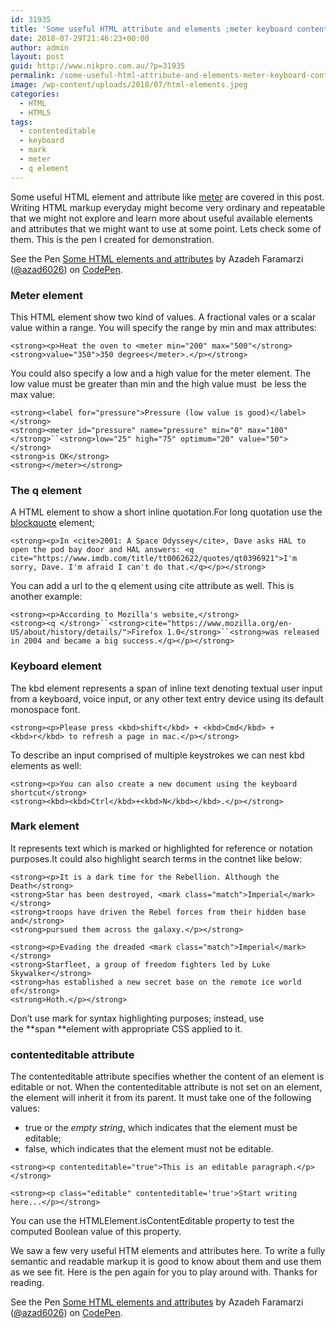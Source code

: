```yaml
---
id: 31935
title: 'Some useful HTML attribute and elements ;meter keyboard contenteditable &#8230;'
date: 2018-07-29T21:46:23+00:00
author: admin
layout: post
guid: http://www.nikpro.com.au/?p=31935
permalink: /some-useful-html-attribute-and-elements-meter-keyboard-contenteditable/
image: /wp-content/uploads/2018/07/html-elements.jpeg
categories:
  - HTML
  - HTML5
tags:
  - contenteditable
  - keyboard
  - mark
  - meter
  - q element
---
```

Some useful HTML element and attribute like <a href="http://www.nikpro.com.au/html5-semantic-tags-and-where-to-use-them/" target="_blank" rel="noopener noreferrer">meter</a> are covered in this post. Writing HTML markup everyday might become very ordinary and repeatable that we might not explore and learn more about useful available elements and attributes that we might want to use at some point. Lets check some of them. This is the pen I created for demonstration.

<p class="codepen" data-height="500" data-theme-id="0" data-slug-hash="ajVKqa" data-default-tab="html,result" data-user="azad6026" data-pen-title="Some HTML elements and attributes">
  See the Pen <a href="https://codepen.io/azad6026/pen/ajVKqa/">Some HTML elements and attributes</a> by Azadeh Faramarzi (<a href="https://codepen.io/azad6026">@azad6026</a>) on <a href="https://codepen.io">CodePen</a>.
</p>



### Meter element

This HTML element show two kind of values. A fractional vales or a scalar value within a range. You will specify the range by min and max attributes:

`<strong><p>Heat the oven to <meter min="200" max="500"</strong>`  
`<strong>value="350">350 degrees</meter>.</p></strong>`

You could also specify a low and a high value for the meter element. The low value must be greater than min and the high value must  be less the max value:

`<strong><label for="pressure">Pressure (low value is good)</label></strong>`  
`<strong><meter id="pressure" name="pressure" min="0" max="100"</strong>``<strong>low="25" high="75" optimum="20" value="50"></strong>`  
`<strong>is OK</strong>`  
`<strong></meter></strong>`

### The q element

A HTML element to show a short inline quotation.For long quotation use the <a href="https://developer.mozilla.org/en-US/docs/Web/HTML/Element/blockquote" target="_blank" rel="noopener noreferrer">blockquote</a> element;

`<strong><p>In <cite>2001: A Space Odyssey</cite>, Dave asks HAL to open the pod bay door and HAL answers: <q cite="https://www.imdb.com/title/tt0062622/quotes/qt0396921">I'm sorry, Dave. I'm afraid I can't do that.</q></p></strong>`

You can add a url to the q element using cite attribute as well. This is another example:

`<strong><p>According to Mozilla's website,</strong>`  
`<strong><q </strong>``<strong>cite="https://www.mozilla.org/en-US/about/history/details/">Firefox 1.0</strong>``<strong>was released in 2004 and became a big success.</q></p></strong>`

### Keyboard element

<span class="seoSummary">The kbd element represents a span of inline text denoting textual user input from a keyboard, voice input, or any other text entry device </span>using its default monospace font.

`<strong><p>Please press <kbd>shift</kbd> + <kbd>Cmd</kbd> + <kbd>r</kbd> to refresh a page in mac.</p></strong>`

To describe an input comprised of multiple keystrokes we can nest kbd elements as well:

`<strong><p>You can also create a new document using the keyboard shortcut</strong>`  
`<strong><kbd><kbd>Ctrl</kbd>+<kbd>N</kbd></kbd>.</p></strong>`

### Mark element

It represents text which is marked or highlighted for reference or notation purposes.It could also highlight search terms in the contnet like below:

`<strong><p>It is a dark time for the Rebellion. Although the Death</strong>`  
`<strong>Star has been destroyed, <mark class="match">Imperial</mark></strong>`  
`<strong>troops have driven the Rebel forces from their hidden base and</strong>`  
`<strong>pursued them across the galaxy.</p></strong>`

`<strong><p>Evading the dreaded <mark class="match">Imperial</mark></strong>`  
`<strong>Starfleet, a group of freedom fighters led by Luke Skywalker</strong>`  
`<strong>has established a new secret base on the remote ice world of</strong>`  
`<strong>Hoth.</p></strong>`

Don&#8217;t use mark for syntax highlighting purposes; instead, use the **span **element with appropriate CSS applied to it.

### contenteditable attribute

The contenteditable attribute specifies whether the content of an element is editable or not. When the contenteditable attribute is not set on an element, the element will inherit it from its parent. It must take one of the following values:

  * true or the _empty string_, which indicates that the element must be editable;
  * false, which indicates that the element must not be editable.

`<strong><p contenteditable="true">This is an editable paragraph.</p></strong>`

`<strong><p class="editable" contenteditable='true'>Start writing here...</p></strong>`

You can use the HTMLElement.isContentEditable property to test the computed Boolean value of this property. 

We saw a few very useful HTM elements and attributes here. To write a fully semantic and readable markup it is good to know about them and use them as we see fit. Here is the pen again for you to play around with. Thanks for reading.

<p class="codepen" data-height="600" data-theme-id="0" data-slug-hash="ajVKqa" data-default-tab="html,result" data-user="azad6026" data-pen-title="Some HTML elements and attributes">
  See the Pen <a href="https://codepen.io/azad6026/pen/ajVKqa/">Some HTML elements and attributes</a> by Azadeh Faramarzi (<a href="https://codepen.io/azad6026">@azad6026</a>) on <a href="https://codepen.io">CodePen</a>.
</p>